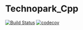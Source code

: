 # Technopark_Cpp

[![Build Status](https://app.travis-ci.com/UlianaBespalova/Technopark_Cpp.svg?branch=homework_1)](https://app.travis-ci.com/UlianaBespalova/Technopark_Cpp)   [![codecov](https://codecov.io/gh/UlianaBespalova/Technopark_Cpp/branch/homework_1/graph/badge.svg?token=I69ZMCHZZZ)](https://codecov.io/gh/UlianaBespalova/Technopark_Cpp)
